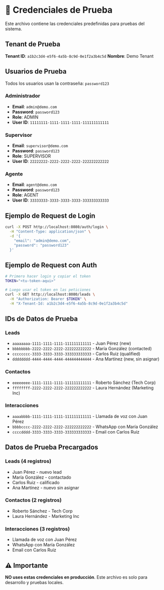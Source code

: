 # 🔐 Credenciales de Prueba

Este archivo contiene las credenciales predefinidas para pruebas del sistema.

## Tenant de Prueba

**Tenant ID**: `a1b2c3d4-e5f6-4a5b-8c9d-0e1f2a3b4c5d`
**Nombre**: Demo Tenant

## Usuarios de Prueba

Todos los usuarios usan la contraseña: `password123`

### Administrador
- **Email**: `admin@demo.com`
- **Password**: `password123`
- **Role**: ADMIN
- **User ID**: `11111111-1111-1111-1111-111111111111`

### Supervisor
- **Email**: `supervisor@demo.com`
- **Password**: `password123`
- **Role**: SUPERVISOR
- **User ID**: `22222222-2222-2222-2222-222222222222`

### Agente
- **Email**: `agent@demo.com`
- **Password**: `password123`
- **Role**: AGENT
- **User ID**: `33333333-3333-3333-3333-333333333333`

## Ejemplo de Request de Login

```bash
curl -X POST http://localhost:8080/auth/login \
  -H "Content-Type: application/json" \
  -d '{
    "email": "admin@demo.com",
    "password": "password123"
  }'
```

## Ejemplo de Request con Auth

```bash
# Primero hacer login y copiar el token
TOKEN="<tu-token-aqui>"

# Luego usar el token en las peticiones
curl -X GET http://localhost:8080/leads \
  -H "Authorization: Bearer $TOKEN" \
  -H "X-Tenant-Id: a1b2c3d4-e5f6-4a5b-8c9d-0e1f2a3b4c5d"
```

## IDs de Datos de Prueba

### Leads
- `aaaaaaaa-1111-1111-1111-111111111111` - Juan Pérez (new)
- `bbbbbbbb-2222-2222-2222-222222222222` - María González (contacted)
- `cccccccc-3333-3333-3333-333333333333` - Carlos Ruiz (qualified)
- `dddddddd-4444-4444-4444-444444444444` - Ana Martínez (new, sin asignar)

### Contactos
- `eeeeeeee-1111-1111-1111-111111111111` - Roberto Sánchez (Tech Corp)
- `ffffffff-2222-2222-2222-222222222222` - Laura Hernández (Marketing Inc)

### Interacciones
- `aaaabbbb-1111-1111-1111-111111111111` - Llamada de voz con Juan Pérez
- `bbbbcccc-2222-2222-2222-222222222222` - WhatsApp con María González
- `ccccdddd-3333-3333-3333-333333333333` - Email con Carlos Ruiz

## Datos de Prueba Precargados

### Leads (4 registros)
- Juan Pérez - nuevo lead
- María González - contactado
- Carlos Ruiz - calificado
- Ana Martínez - nuevo sin asignar

### Contactos (2 registros)
- Roberto Sánchez - Tech Corp
- Laura Hernández - Marketing Inc

### Interacciones (3 registros)
- Llamada de voz con Juan Pérez
- WhatsApp con María González
- Email con Carlos Ruiz

## ⚠️ Importante

**NO uses estas credenciales en producción**. Este archivo es solo para desarrollo y pruebas locales.
